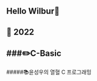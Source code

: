 Hello Wilbur🌈
-------------
📆 2022
-------------
###✏️C-Basic
----
#####📚윤성우의 열혈 C 프로그래밍

<!--
**Wilbur0306/Wilbur0306** is a ✨ _special_ ✨ repository because its `README.md` (this file) appears on your GitHub profile.

Here are some ideas to get you started:

- 🔭 I’m currently working on ...
- 🌱 I’m currently learning ...
- 👯 I’m looking to collaborate on ...
- 🤔 I’m looking for help with ...
- 💬 Ask me about ...
- 📫 How to reach me: ...
- 😄 Pronouns: ...
- ⚡ Fun fact: ...
-->
